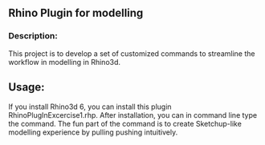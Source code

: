 ## Rhino Plugin for modelling 
### Description:
This project is to develop a set of customized commands to streamline the workflow in modelling in Rhino3d. 

## Usage:
If you install Rhino3d 6, you can install this plugin RhinoPlugInExcercise1.rhp. After installation, you can in command line type the command. The fun part of the command is to create Sketchup-like modelling experience by pulling pushing intuitively.

